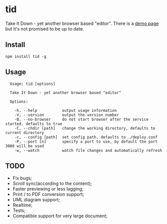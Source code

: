 # tid
Take It Down - yet another browser based "editor". There is a [demo page](https://simonmysun.github.io/tid/) but it's not promised to be up to date. 

## Install
```
npm install tid -g
```

## Usage
```
  Usage: tid [options]

  Take It Down - yet another browser based "editor"

  Options:

    -h, --help           output usage information
    -V, --version        output the version number
    -B, --no-browser     do not start browser after the service started. defaults to true
    -C, --chdir [path]   change the working directory, defaults to current directory
    -c, --config [path]  set config path. defaults to ./deploy.conf
    -P, --port [n]       specify a port to use, by default the port 3000 will be used
    -w, --watch          watch file changes and automatically refresh

```

## TODO
* Fix bugs;
* Scroll sync(according to the content);
* Faster previewing or less lagging;
* Print / to PDF conversion support;
* UML diagram support;
* Realtime;
* Tests;
* Compatible support for very large document;
